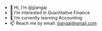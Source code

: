 - 👋 Hi, I’m @jjiangaj
- 👀 I’m interested in Quantitative Finance
- 🌱 I’m currently learning Accounting
- 📫 Reach me by email: jjiangaj@gmail.com

<!---
jjiangaj/jjiangaj is a ✨ special ✨ repository because its `README.md` (this file) appears on your GitHub profile.
You can click the Preview link to take a look at your changes.
--->
